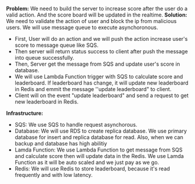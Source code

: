 **Problem:** We need to build the server to increase score after the user do a valid action. And the score board will be updated in the realtime.
**Solution:** We need to validate the action of user and block the ip from malicious users. We will use message queue to execute asynchoronous. 

 - First, User will do an action and we will push the action increase user's score to message queue like SQS.
 - Then server will return status success to client after push the message into queue successfully.
 - Then, Server get the message from SQS and update user's score in database.
 - We will use Lambda Function trigger with SQS to calculate score and leaderboard. If leaderboard has change, it will update new leaderboard in Redis and emmit the message ''update leaderboard" to client.
 - Client will on the event "update leaderboard" and send a request to get new leaderboard in Redis.

**Infrastructure:** 

 - SQS: We use SQS to handle request asynchorous.
 - Database: We will use RDS to create replica database. We use primary database for insert and replica database for read. Also, when we can backup and database has high abilitiy
 - Lamda Function: We use Lambda Function to get message from SQS and calculate score then will update data in the Redis. We use Lamda Function as it will be auto scaled and we just pay as we go.
 - Redis: We will use Redis to store leaderboard, because it's read frequently and with low latency.
